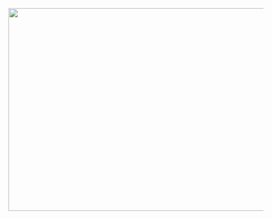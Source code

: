 <p align="center"><img width="600" height="400" src="https://365datascience.com/wp-content/uploads/2019/11/what-is-time-series-data-compressed-1024x576.jpg"></p>
